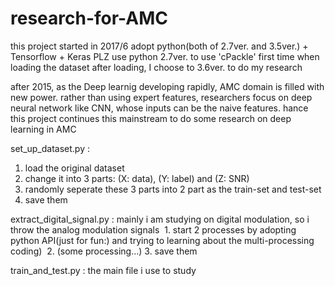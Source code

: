 # research-for-AMC
this project started in 2017/6
adopt python(both of 2.7ver. and 3.5ver.) + Tensorflow + Keras
PLZ use python 2.7ver. to use 'cPackle' first time when loading the dataset
after loading, I choose to 3.6ver. to do my research

after 2015, as the Deep learnig developing rapidly, AMC domain is filled with new power.
rather than using expert features, researchers focus on deep neural network like CNN, 
whose inputs can be the naive features.
hance this project continues this mainstream to do some research on deep learning in AMC

set_up_dataset.py :
  1. load the original dataset
  2. change it into 3 parts: (X: data), (Y: label) and (Z: SNR)
  3. randomly seperate these 3 parts into 2 part as the train-set and test-set
  4. save them
  
extract_digital_signal.py :
  mainly i am studying on digital modulation, so i throw the analog modulation signals
  1. start 2 processes by adopting python API(just for fun:) and trying to learning 
    about the multi-processing coding)
  2. (some processing...)
  3. save them

train_and_test.py :
  the main file i use to study
